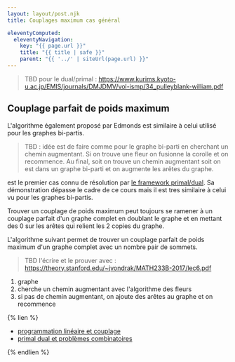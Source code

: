 ```yaml
---
layout: layout/post.njk
title: Couplages maximum cas général

eleventyComputed:
  eleventyNavigation:
    key: "{{ page.url }}"
    title: "{{ title | safe }}"
    parent: "{{ '../' | siteUrl(page.url) }}"
---
```


> TBD pour le dual/primal : <https://www.kurims.kyoto-u.ac.jp/EMIS/journals/DMJDMV/vol-ismp/34_pulleyblank-william.pdf>


## Couplage parfait de poids maximum

L'algorithme également proposé par Edmonds est similaire à celui utilisé pour les graphes bi-partis.

> TBD : idée est de faire comme pour le graphe bi-parti en cherchant un chemin augmentant. Si on trouve une fleur on fusionne la corolle et on recommence. Au final, soit on trouve un chemin augmentant soit on est dans un graphe bi-parti et on augmente les arêtes du graphe.

 est le premier cas connu de résolution par [le framework primal/dual](https://math.mit.edu/~goemans/PAPERS/book-ch4.pdf). Sa démonstration dépasse le cadre de ce cours mais il est tres similaire à celui vu pour les graphes bi-partis.

Trouver un couplage de poids maximum peut toujours se ramener à un couplage parfait d'un graphe complet en doublant le graphe et en mettant des 0 sur les arêtes qui relient les 2 copies du graphe.

L'algorithme suivant permet de trouver un couplage parfait de poids maximum d'un graphe complet avec un nombre pair de sommets.

> TBD l'écrire et le prouver avec : <https://theory.stanford.edu/~jvondrak/MATH233B-2017/lec6.pdf>

1. graphe
2. cherche un chemin augmentant avec l'algorithme des fleurs
3. si pas de chemin augmentant, on ajoute des arêtes au graphe et on recommence

{% lien %}

- [programmation linéaire et couplage](https://www.cs.cmu.edu/afs/cs.cmu.edu/academic/class/15850-f20/www/notes/lec7.pdf)
- [primal dual et problèmes combinatoires](https://www.youtube.com/watch?v=Z0eSQapcE6A&list=PLXsmhnDvpjORcTRFMVF3aUgyYlHsxfhNL&index=42)

{% endlien %}
